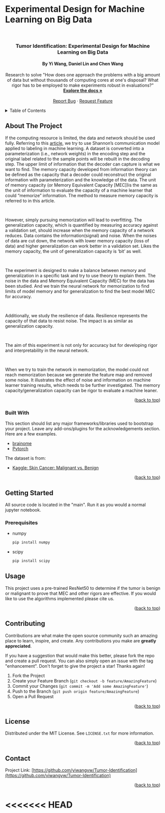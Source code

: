 <div id="top"></div>
<!--
*** Thanks for checking out the Best-README-Template. If you have a suggestion
*** that would make this better, please fork the repo and create a pull request
*** or simply open an issue with the tag "enhancement".
*** Don't forget to give the project a star!
*** Thanks again! Now go create something AMAZING! :D
-->



<!-- PROJECT SHIELDS -->
<!--
*** I'm using markdown "reference style" links for readability.
*** Reference links are enclosed in brackets [ ] instead of parentheses ( ).
*** See the bottom of this document for the declaration of the reference variables
*** for contributors-url, forks-url, etc. This is an optional, concise syntax you may use.
*** https://www.markdownguide.org/basic-syntax/#reference-style-links
-->
Experimental Design for Machine Learning on Big Data
=======


<!-- PROJECT LOGO -->
<br />
<div align="center">

  <h3 align="center">Tumor Identification: Experimental Design for Machine Learning on Big Data</h3>
  <h4 align="center">By Yi Wang, Daniel Lin and Chen Wang</h4>

  <p align="center">
    Research to solve "How does one approach the problems with a big amount of data but without thousands of computing cores at one's disposal? What rigor has to be employed to make experiments robust in evaluations?"
    <br />
    <a href="https://github.com/yiwangyw/Tumor-Identification"><strong>Explore the docs »</strong></a>
    <br />
    <br />
    <a href="https://github.com/yiwangyw/Tumor-Identification/issues">Report Bug</a>
    ·
    <a href="https://github.com/yiwangyw/Tumor-Identification/issues">Request Feature</a>
  </p>
</div>



<!-- TABLE OF CONTENTS -->
<details>
  <summary>Table of Contents</summary>
  <ol>
    <li>
      <a href="#about-the-project">About The Project</a>
      <ul>
        <li><a href="#built-with">Built With</a></li>
      </ul>
    </li>
    <li>
      <a href="#getting-started">Getting Started</a>
      <ul>
        <li><a href="#prerequisites">Prerequisites</a></li>
        <li><a href="#installation">Installation</a></li>
      </ul>
    </li>
    <li><a href="#usage">Usage</a></li>
    <li><a href="#roadmap">Roadmap</a></li>
    <li><a href="#contributing">Contributing</a></li>
    <li><a href="#license">License</a></li>
    <li><a href="#contact">Contact</a></li>
    <li><a href="#acknowledgments">Acknowledgments</a></li>
  </ol>
</details>



<!-- ABOUT THE PROJECT -->
## About The Project

If the computing resource is limited, the data and network should be used fully. Referring to this [article](https://arxiv.org/pdf/1810.02328.pdf), we try to use Shannon’s communication model applied to labeling in machine learning. A dataset is converted into a parameterization (i.e., network weights) in the encoding step and the original label related to the sample points will be rebuilt in the decoding step. The upper limit of information that the decoder can capture is what we want to find. The memory capacity developed from information theory can be defined as the capacity that a decoder could reconstruct the original information with parameterization and the knowledge of the data. The unit of memory capacity (or Memory Equivalent Capacity [MEC])is the same as the unit of information to evaluate the capacity of a machine learner that could “memorize” information. The method to measure memory capacity is referred to in this article.

<br />

However, simply pursuing memorization will lead to overfitting. The generalization capacity, which is quantified by measuring accuracy against a validation set, should increase when the memory capacity of a network reduces. Data contains the information(signal) and noise. When the noises of data are cut down, the network with lower memory capacity (loss of data) and higher generalization can work better in a validation set. Likes the memory capacity, the unit of generalization capacity is ‘bit’ as well.

<br />

The experiment is designed to make a balance between memory and generalization in a specific task and try to use theory to explain them.  The noise in the data and Memory Equivalent Capacity (MEC) for the data has been studied. And we train the neural network for memorization to find limits of model memory and for generalization to find the best model MEC for accuracy. 

<br />

Additionally, we study the resilience of data. Resilience represents the capacity of that data to resist noise. The impact is as similar as generalization capacity.

<br />

The aim of this experiment is not only for accuracy but for developing rigor and interpretability in the neural network. 


<br />

When we try to train the network in memorization, the model could not reach memorization because we generate the feature map and removed some noise. It illustrates the effect of noise and information on machine learner training results, which needs to be further investigated. The memory capacity/generalization capacity can be rigor to evaluate a machine leaner.


<p align="right">(<a href="#top">back to top</a>)</p>



### Built With

This section should list any major frameworks/libraries used to bootstrap your project. Leave any add-ons/plugins for the acknowledgements section. Here are a few examples.

* [brainome](https://www.brainome.ai/)
* [Pytorch](https://pytorch.org/)

The dataset is from:

* [Kaggle: Skin Cancer: Malignant vs. Benign](https://www.kaggle.com/datasets/fanconic/skin-cancer-malignant-vs-benign)

<p align="right">(<a href="#top">back to top</a>)</p>



<!-- GETTING STARTED -->
## Getting Started

All source code is located in the "main". Run it as you would a normal jupyter notebook. 

### Prerequisites

* numpy
  ```sh
  pip install numpy
  ```
  
* scipy
  ```sh
  pip install scipy
  ```



<!-- USAGE EXAMPLES -->
## Usage

This project uses a pre-trained ResNet50 to determine if the tumor is benign or malignant to prove that MEC and other rigors are effective. If you would like to use the algorithms implemented please cite us.

<p align="right">(<a href="#top">back to top</a>)</p>






<!-- CONTRIBUTING -->
## Contributing

Contributions are what make the open source community such an amazing place to learn, inspire, and create. Any contributions you make are **greatly appreciated**.

If you have a suggestion that would make this better, please fork the repo and create a pull request. You can also simply open an issue with the tag "enhancement".
Don't forget to give the project a star! Thanks again!

1. Fork the Project
2. Create your Feature Branch (`git checkout -b feature/AmazingFeature`)
3. Commit your Changes (`git commit -m 'Add some AmazingFeature'`)
4. Push to the Branch (`git push origin feature/AmazingFeature`)
5. Open a Pull Request

<p align="right">(<a href="#top">back to top</a>)</p>



<!-- LICENSE -->
## License

Distributed under the MIT License. See `LICENSE.txt` for more information.

<p align="right">(<a href="#top">back to top</a>)</p>



<!-- CONTACT -->
## Contact

Project Link: [https://github.com/yiwangyw/Tumor-Identification](https://github.com/yiwangyw/Tumor-Identification)

<p align="right">(<a href="#top">back to top</a>)</p>





<<<<<<< HEAD
=======
